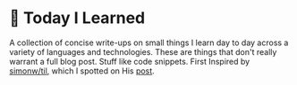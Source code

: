 # 📝 Today I Learned
A collection of concise write-ups on small things I learn day to day across a variety of languages and technologies. These are things that don't really warrant a full blog post. Stuff like code snippets. First Inspired by [simonw/til](https://github.com/simonw/til), which I spotted on His [post](https://simonwillison.net/2020/Apr/20/self-rewriting-readme/).

